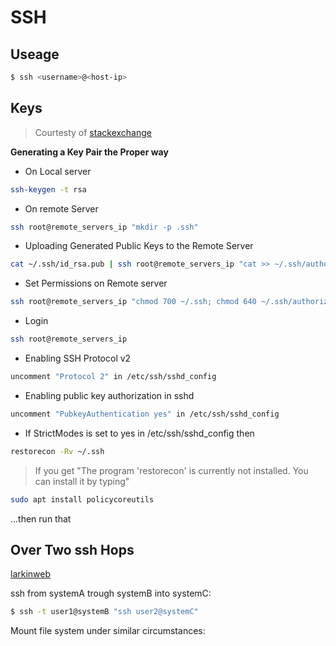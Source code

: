 # SSH

## Useage

```bash
$ ssh <username>@<host-ip>
```

## Keys

> Courtesty of [stackexchange](https://unix.stackexchange.com/questions/337465/username-and-password-in-command-line-with-sshfs/381331)

**Generating a Key Pair the Proper way**

* On Local server

```bash
ssh-keygen -t rsa
```

* On remote Server

```bash
ssh root@remote_servers_ip "mkdir -p .ssh"
```

* Uploading Generated Public Keys to the Remote Server

```bash
cat ~/.ssh/id_rsa.pub | ssh root@remote_servers_ip "cat >> ~/.ssh/authorized_keys"
```

* Set Permissions on Remote server

```bash
ssh root@remote_servers_ip "chmod 700 ~/.ssh; chmod 640 ~/.ssh/authorized_keys"
```

* Login

```bash
ssh root@remote_servers_ip
```

* Enabling SSH Protocol v2

```bash
uncomment "Protocol 2" in /etc/ssh/sshd_config
```

* Enabling public key authorization in sshd

```bash
uncomment "PubkeyAuthentication yes" in /etc/ssh/sshd_config
```

* If StrictModes is set to yes in /etc/ssh/sshd_config then

```bash
restorecon -Rv ~/.ssh
```

> If you get "The program 'restorecon' is currently not installed. You can install it by typing"

```bash
sudo apt install policycoreutils
```

...then run that

## Over Two ssh Hops

[larkinweb](https://www.larkinweb.co.uk/computing/mounting_file_systems_over_two_ssh_hops.html)


ssh from systemA trough systemB into systemC:

```bash
$ ssh -t user1@systemB "ssh user2@systemC"
```

Mount file system under similar circumstances:
```bash

```